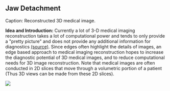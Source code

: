 ## Jaw Detachment



Caption: Reconstructed 3D medical image. 

**Idea and Introduction:** 
Currently a lot of 3-D medical imaging reconstruction takes a lot of 
computational power and tends to only provide a "pretty picture" and does 
not provide any additional information for diagnostics  <a href="https://www.ncbi.nlm.nih.gov/pmc/articles/PMC2698114/">(source)</a>. 
Since edges often highlight the details of images, an edge based approach to medical 
imaging reconstruction hopes to increase the diagnostic potential of 3D medical images, 
and to reduce computational needs for 3D image reconstruction. Note that medical images are 
often conducted in 2D slices that move through a volumetric portion of a patient (Thus 3D views can be made from these 2D slices).

<img src = "images/3d_thumbnail.png?raw=true">
